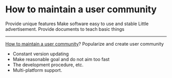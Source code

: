 # How to maintain a user community


Provide unique features
Make software easy to use and stable
Little advertisement.
Provide documents to teach basic things


----

[How to maintain a user community](https://hackmd.io/CwRgrAxgzBBGDsBaAJgBhATkcAbAM2UQwCYBTHRVYWVWfYkVKWIA?both)?
Popularize and create user community
- Constant version updating
- Make reasonable goal and do not aim too fast
- The development procedure, etc.
- Multi-platform support.
